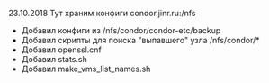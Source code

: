 23.10.2018 Тут храним конфиги condor.jinr.ru:/nfs

- Добавил конфиги из /nfs/condor/condor-etc/backup
- Добавил скрипты для поиска "выпавшего" узла /nfs/condor/*
- Добавил openssl.cnf
- Добавил stats.sh
- Добавил make_vms_list_names.sh


